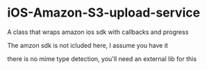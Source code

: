 iOS-Amazon-S3-upload-service
============================

A class that wraps amazon ios sdk with callbacks and progress

The amzon sdk is not icluded here, I assume you have it

there is no mime type detection, you'll need an external lib for this